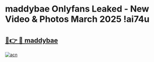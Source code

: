 # maddybae Onlyfans Leaked - New Video & Photos March 2025 !ai74u

# <h2><a href="https://wuza7v.iuczelnia.edu.pl?title=maddybae&ref=ai74u">🔗👉 🔴 maddybae</a></h2>

[![acn](https://github.com/user-attachments/assets/0f9c940e-d8b0-45ae-aac7-cd30a18b3e1c)](https://wuza7v.iuczelnia.edu.pl?title=maddybae&ref=ai74u)

